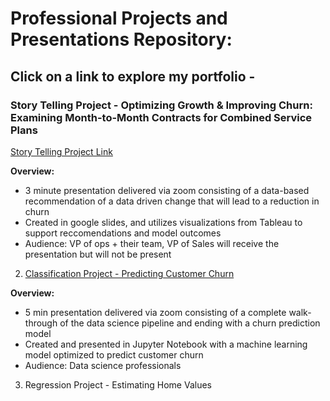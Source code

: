 # Professional Projects and Presentations Repository:

## Click on a link to explore my portfolio -

### **Story Telling Project** - Optimizing Growth & Improving Churn: Examining Month-to-Month Contracts for Combined Service Plans

[Story Telling Project Link](/telco_visualization.pdf)

**Overview:**
- 3 minute presentation delivered via zoom consisting of a data-based recommendation of a data driven change that will lead to a reduction in churn
- Created in google slides, and utilizes visualizations from Tableau to support reccomendations and model outcomes
- Audience: VP of ops + their team, VP of Sales will receive the presentation but will not be present 


2. [Classification Project - Predicting Customer Churn](https://github.com/CSolitaire/telco_churn)

**Overview:**
- 5 min presentation delivered via zoom consisting of a complete walk-through of the data science pipeline and ending with a churn prediction model
- Created and presented in Jupyter Notebook with a machine learning model optimized to predict customer churn
- Audience: Data science professionals


3. Regression Project - Estimating Home Values